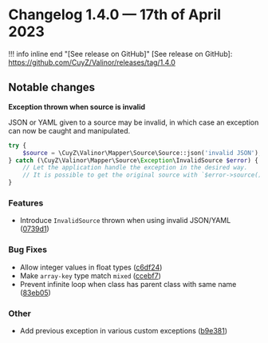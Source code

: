 # Changelog 1.4.0 — 17th of April 2023

!!! info inline end "[See release on GitHub]"
    [See release on GitHub]: https://github.com/CuyZ/Valinor/releases/tag/1.4.0

## Notable changes

**Exception thrown when source is invalid**

JSON or YAML given to a source may be invalid, in which case an exception can
now be caught and manipulated.

```php
try {
    $source = \CuyZ\Valinor\Mapper\Source\Source::json('invalid JSON');
} catch (\CuyZ\Valinor\Mapper\Source\Exception\InvalidSource $error) {
    // Let the application handle the exception in the desired way.
    // It is possible to get the original source with `$error->source()`
}
```

### Features

* Introduce `InvalidSource` thrown when using invalid JSON/YAML ([0739d1](https://github.com/CuyZ/Valinor/commit/0739d128caa66817ab278bc849ed836fc041b88b))

### Bug Fixes

* Allow integer values in float types ([c6df24](https://github.com/CuyZ/Valinor/commit/c6df24da2bd1bb013ff0aee7c932983646fa4b0e))
* Make `array-key` type match `mixed` ([ccebf7](https://github.com/CuyZ/Valinor/commit/ccebf78c997eb89caa9bb2b73e82b25d9710e6a3))
* Prevent infinite loop when class has parent class with same name ([83eb05](https://github.com/CuyZ/Valinor/commit/83eb058478cc7dc162a77bb2800d2fbd1839639d))

### Other

* Add previous exception in various custom exceptions ([b9e381](https://github.com/CuyZ/Valinor/commit/b9e381604c90ac5531e1e7ae6b63b9abda36126e))

